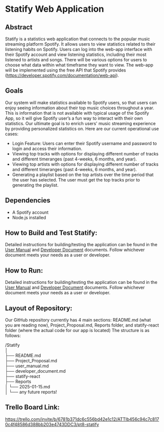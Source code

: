 # Statify Web Application
## Abstract
Statify is a statistics web application that connects to the popular music streaming platform Spotify. It allows users to view statistics related to their listening habits on Spotify. Users can log into the web-app interface with their Spotify account and view listening statistics, including their most listened to artists and songs. There will be various options for users to choose what data within what timeframe they want to view. The web-app will be implemented using the free API that Spotify provides (https://developer.spotify.com/documentation/web-api).

## Goals
Our system will make statistics available to Spotify users, so that users can enjoy seeing information about their top music choices throughout a year. This is information that is not available with typical usage of the Spotify App, so it will give Spotify user’s a fun way to interact with their own statistics. Our ultimate goal is to enrich users' music streaming experience by providing personalized statistics on. 
Here are our current operational use cases:
- Login Feature: Users can enter their Spotify username and password to login and access their information.
- Viewing top tracks with options for displaying different number of tracks and different timeranges (past 4-weeks, 6 months, and year).
- Viewing top artists with options for displaying different number of tracks and different timeranges (past 4-weeks, 6 months, and year).
- Generating a playlist based on the top artists over the time period that the user has selected. The user must get the top tracks prior to generating the playlist.

## Dependencies
- A Spotify account
- Node.js installed

## How to Build and Test Statify:
Detailed instructions for building/testing the application can be found in the [User Manual](Statify/user_manual.md) and [Developer Document](Statify/developer_document.md) documents. Follow whichever document meets your needs as a user or developer.

## How to Run:
Detailed instructions for building/testing the application can be found in the [User Manual](Statify/user_manual.md) and [Developer Document](Statify/developer_document.md) documents. Follow whichever document meets your needs as a user or developer.

## Layout of Repository:
Our GitHub repository currently has 4 main sections: README.md (what you are reading now), Project_Proposal.md, Reports folder, and statify-react folder (where the actual code for our app is located)
The structure is as follows:

/Statify\
│\
├── README.md\
├── Project_Proposal.md\
├── user_manual.md\
├── developer_document.md\
├── statify-react\
├── Reports\
│   └── 2025-01-15.md\
│   └── any future reports!

## Trello Board Link:
https://trello.com/invite/b/6781b371dc6c556bd42e1c12/ATTIb456c94c7c8170c4f48586d388bb203e4743DDC3/pt8-statify

